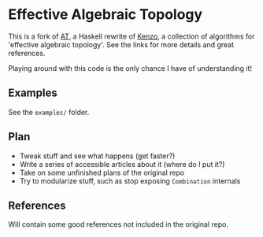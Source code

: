 Effective Algebraic Topology
==
This is a fork of [AT](https://github.com/mvr/at), a Haskell rewrite of
[Kenzo](https://www-fourier.ujf-grenoble.fr/~sergerar/Kenzo/), a
collection of algorithms for 'effective algebraic topology'.
See the links for more details and great references.

Playing around with this code is the only chance I have of
understanding it!

Examples
--------
See the `examples/` folder.

Plan
----

- Tweak stuff and see what happens (get faster?)
- Write a series of accessible articles about it (where do I put it?)
- Take on some unfinished plans of the original repo
- Try to modularize stuff, such as stop exposing `Combination` internals

References
----------

Will contain some good references not included in the original repo.
